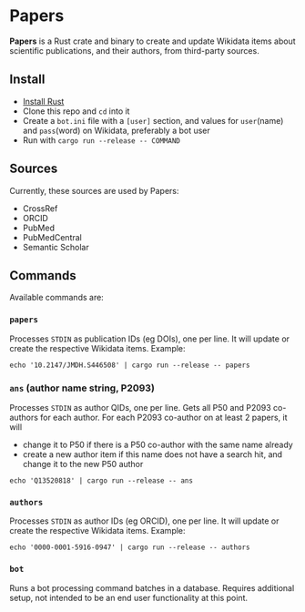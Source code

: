 # Papers

**Papers** is a Rust crate and binary to create and update Wikidata items about scientific publications, and their authors, from third-party sources.

## Install

- [Install Rust](https://www.rust-lang.org/tools/install)
- Clone this repo and `cd` into it
- Create a `bot.ini` file with a `[user]` section, and values for `user`(name) and `pass`(word) on Wikidata, preferably a bot user
- Run with `cargo run --release -- COMMAND`

## Sources

Currently, these sources are used by Papers:

- CrossRef
- ORCID
- PubMed
- PubMedCentral
- Semantic Scholar

## Commands

Available commands are:

### `papers`

Processes `STDIN` as publication IDs (eg DOIs), one per line. It will update or create the respective Wikidata items. Example:

```
echo '10.2147/JMDH.S446508' | cargo run --release -- papers
```

### `ans` (author name string, P2093)

Processes `STDIN` as author QIDs, one per line. Gets all P50 and P2093 co-authors for each author.
For each P2093 co-author on at least 2 papers, it will

- change it to P50 if there is a P50 co-author with the same name already
- create a new author item if this name does not have a search hit, and change it to the new P50 author

```
echo 'Q13520818' | cargo run --release -- ans
```

### `authors`

Processes `STDIN` as author IDs (eg ORCID), one per line. It will update or create the respective Wikidata items. Example:

```
echo '0000-0001-5916-0947' | cargo run --release -- authors
```

### `bot`

Runs a bot processing command batches in a database. Requires additional setup, not intended to be an end user functionality at this point.
